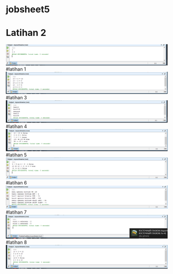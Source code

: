# jobsheet5
# Latihan 2 
![Alt Text](https://github.com/ruquladam123/jobsheet5/blob/master/2.PNG)
#latihan 1
![Alt Text](https://github.com/ruquladam123/jobsheet5/blob/master/Capture.PNG)
#latihan 3
![Alt Text](https://github.com/ruquladam123/jobsheet5/blob/master/3.PNG)
#latihan 4
![Alt Text](https://github.com/ruquladam123/jobsheet5/blob/master/4.PNG)
#latihan 5
![Alt Text](https://github.com/ruquladam123/jobsheet5/blob/master/5.PNG)
#latihan 6
![Alt Text](https://github.com/ruquladam123/jobsheet5/blob/master/6.PNG)
#latihan 7
![Alt Text](https://github.com/ruquladam123/jobsheet5/blob/master/7.PNG)
#latihan 8
![Alt Text](https://github.com/ruquladam123/jobsheet5/blob/master/8.PNG)
